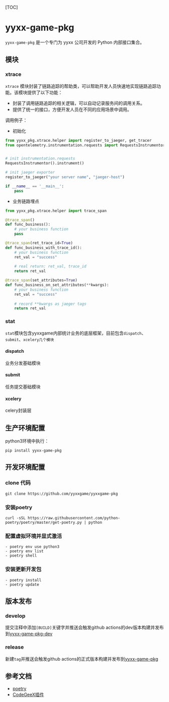 [TOC]
# yyxx-game-pkg

`yyxx-game-pkg` 是一个专门为 yyxx 公司开发的 Python 内部接口集合。

## 模块

### xtrace

`xtrace` 模块封装了链路追踪的帮助类，可以帮助开发人员快速地实现链路追踪功能。该模块提供了以下功能：

- 封装了调用链路追踪的相关逻辑，可以自动记录服务间的调用关系。
- 提供了统一的接口，方便开发人员在不同的应用场景中调用。

调用例子：
- 初始化
```python
from yyxx_pkg.xtrace.helper import register_to_jaeger, get_tracer
from opentelemetry.instrumentation.requests import RequestsInstrumentor


# init instrumentation.requests 
RequestsInstrumentor().instrument()

# init jaeger exporter
register_to_jaeger("your server name", "jaeger-host")

if __name__ == '__main__':
    pass
```

- 业务链路埋点
```python
from yyxx_pkg.xtrace.helper import trace_span

@trace_span()
def func_business():
    # your business function
    pass

@trace_span(ret_trace_id=True)
def func_business_with_trace_id():
    # your business function
    ret_val = "success"
    
    # real return: ret_val, trace_id
    return ret_val

@trace_span(set_attributes=True)
def func_business_on_set_attributes(**kwargs):
    # your business function
    ret_val = "success"
    
    # record **kwargs as jaeger tags
    return ret_val
```

### stat
`stat`模块包含yyxxgame内部统计业务的底层框架，目前包含`dispatch`、`submit`、`xcelery几个模块`
#### dispatch
业务分发基础模块
#### submit
任务提交基础模块
#### xcelery
celery封装层

## 生产环境配置
python3环境中执行：
```
pip install yyxx-game-pkg
```


## 开发环境配置

### clone 代码
```
git clone https://github.com/yyxxgame/yyxxgame-pkg
```

### 安装poetry

```
curl -sSL https://raw.githubusercontent.com/python-poetry/poetry/master/get-poetry.py | python
```

### 配置虚拟环境并显式激活
```
- poetry env use python3
- poetry env list
- poetry shell
```

### 安装更新开发包
```
- poetry install
- poetry update
```


## 版本发布
### develop
提交注释中添加`[BUILD]`关键字并推送会触发github actions的dev版本构建并发布到[yyxx-game-pkg-dev](https://pypi.org/project/yyxx-game-pkg-dev/)

### release
新建`tag`并推送会触发github actions的正式版本构建并发布到[yyxx-game-pkg](https://pypi.org/project/yyxx-game-pkg/)

## 参考文档
- [poetry](https://python-poetry.org/docs/)
- [CodeGeeX插件](https://models.aminer.cn/codegeex/)